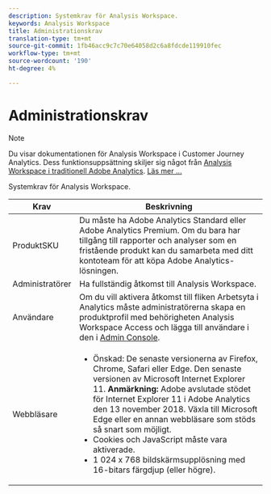 ```yaml
---
description: Systemkrav för Analysis Workspace.
keywords: Analysis Workspace
title: Administrationskrav
translation-type: tm+mt
source-git-commit: 1fb46acc9c7c70e64058d2c6a8fdcde119910fec
workflow-type: tm+mt
source-wordcount: '190'
ht-degree: 4%

---
```



# Administrationskrav

>[!NOTE]
>
>Du visar dokumentationen för Analysis Workspace i Customer Journey Analytics. Dess funktionsuppsättning skiljer sig något från [Analysis Workspace i traditionell Adobe Analytics](https://docs.adobe.com/content/help/en/analytics/analyze/analysis-workspace/home.html). [Läs mer …](/help/getting-started/cja-aa.md)

Systemkrav för Analysis Workspace.

| Krav | Beskrivning |
|--- |--- |
| ProduktSKU | Du måste ha Adobe Analytics Standard eller Adobe Analytics Premium. Om du bara har tillgång till rapporter och analyser som en fristående produkt kan du samarbeta med ditt kontoteam för att köpa Adobe Analytics-lösningen. |
| Administratörer | Ha fullständig åtkomst till Analysis Workspace. |
| Användare | Om du vill aktivera åtkomst till fliken Arbetsyta i Analytics måste administratörerna skapa en produktprofil med behörigheten Analysis Workspace Access och lägga till användare i den i [Admin Console](https://docs.adobe.com/content/help/en/analytics/admin/admin-console/permissions/product-profile.html). |
| Webbläsare | <ul><li>Önskad: De senaste versionerna av Firefox, Chrome, Safari eller Edge. Den senaste versionen av Microsoft Internet Explorer 11. **Anmärkning:**  Adobe avslutade stödet för Internet Explorer 11 i Adobe Analytics den 13 november 2018. Växla till Microsoft Edge eller en annan webbläsare som stöds så snart som möjligt.</li><li>Cookies och JavaScript måste vara aktiverade.</li><li>1 024 x 768 bildskärmsupplösning med 16-bitars färgdjup (eller högre).</li></ul> |

